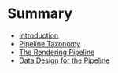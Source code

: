 # Summary

* [Introduction](chapters/introduction.md)
* [Pipeline Taxonomy](chapters/pipeline_taxonomy.md)
* [The Rendering Pipeline](chapters/the_rendering_pipeline.md)
* [Data Design for the Pipeline](chapters/data_design_for_the_pipeline.md)

